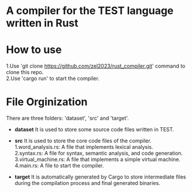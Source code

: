 # A compiler for the TEST language written in Rust

# How to use
  1.Use 'git clone https://github.com/zel2023/rust_compiler.git' command to clone this repo.  
  2.Use 'cargo run' to  start the compiler.

# File Orginization
  There are three folders: 'dataset', 'src' and 'target'.

  * **dataset**
  It is used to store some source code files written in TEST.

  * **src**
  It is used to store the core code files of the compiler.  
  1.word_analysis.rs: A file that implements lexical analysis.  
  2.syntax.rs: A file for syntax, semantic analysis, and code generation.  
  3.virtual_machine.rs: A file that implements a simple virtual machine.  
  4.main.rs: A file to start the compiler.  

  * **target**
  It is automatically generated by Cargo to store intermediate files during the compilation process and final generated binaries.  
